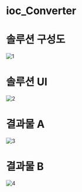 # ioc_Converter
# 솔루션 구성도
![1](https://user-images.githubusercontent.com/29951014/155431997-ec706163-681c-4265-ba33-d2c02ff3e267.png)
# 솔루션 UI
![2](https://user-images.githubusercontent.com/29951014/155432000-b48a0349-7319-4b86-8d91-19b7314bdb02.png)
# 결과물 A
![3](https://user-images.githubusercontent.com/29951014/155431982-4716ea0b-b1d4-4f86-adef-1c826ed3880b.png)
# 결과물 B
![4](https://user-images.githubusercontent.com/29951014/155431993-ef96cb08-19db-4a3c-b042-1ad9577721c8.png)
